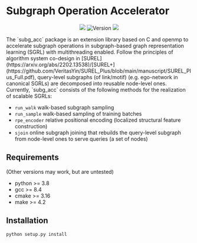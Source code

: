 # Subgraph Operation Accelerator
<p align="center">
    <a href="https://github.com/Graph-COM/SUREL/blob/main/LICENSE"><img src="https://img.shields.io/badge/License-BSD%202--Clause-red.svg"></a>
    <img src="https://img.shields.io/badge/Version-v1.1-orange" alt="Version"></a>
    <a href="https://hits.seeyoufarm.com"><img src="https://hits.seeyoufarm.com/api/count/incr/badge.svg?url=https%3A%2F%2Fgithub.com%2FVeritasYin%2Fsubg_acc&count_bg=%2379C83D&title_bg=%23555555&icon=&icon_color=%23E7E7E7&title=Hits&edge_flat=false"/></a>
</p>
The `subg_acc` package is an extension library based on C and openmp to accelerate subgraph operations in subgraph-based graph representation learning (SGRL) with multithreading enabled. Follow the principles of algorithm system co-design in [SUREL](https://arxiv.org/abs/2202.13538)/[SUREL+](https://github.com/VeritasYin/SUREL_Plus/blob/main/manuscript/SUREL_Plus_Full.pdf), query-level subgraphs (of link/motif) (e.g. ego-network in canonical SGRLs) are decomposed into reusable node-level ones. Currently, `subg_acc` consists of the following methods for the realization of scalable SGRLs:

- `run_walk` walk-based subgraph sampling
- `run_sample` walk-based sampling of training batches 
- `rpe_encoder` relative positional encoding (localized structural feature construction)
- `sjoin` online subgraph joining that rebuilds the query-level subgraph from node-level ones to serve queries (a set of nodes)

## Requirements
(Other versions may work, but are untested)

- python >= 3.8
- gcc >= 8.4
- cmake >= 3.16
- make >= 4.2

## Installation
```
python setup.py install
```

